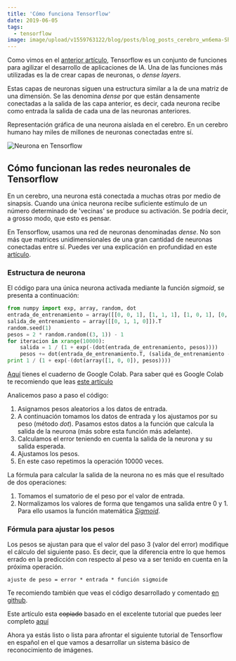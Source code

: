 ```yaml
---
title: 'Cómo funciona Tensorflow'
date: 2019-06-05
tags:
  - tensorflow
image: image/upload/v1559763122/blog/posts/blog_posts_cerebro_wn6ema-Sharpened_bisuqe.jpg
---
```


Como vimos en el [anterior artículo](https://www.jesusflores.dev/posts/introduccion-a-tensorflow/),
Tensorflow es un conjunto de funciones para agilizar el desarrollo de aplicaciones de IA. Una de las funciones más 
utilizadas es la de crear capas de neuronas, o *dense layers*.

Estas capas de neuronas siguen una estructura similar a la de una matriz de una dimensión. Se las 
denomina *dense* por que están densamente conectadas a la salida de las capa anterior, 
es decir, cada neurona recibe como entrada la salida de cada una de las neuronas anteriores.

Representación gráfica de una neurona aislada en el cerebro. En un cerebro
humano hay miles de millones de neuronas conectadas entre sí.

![Neurona en Tensorflow](https://res.cloudinary.com/dervmg1zk/image/upload/v1559761517/blog/posts/neurona0.png)

## Cómo funcionan las redes neuronales de Tensorflow

En un cerebro, una neurona está conectada a muchas otras por medio de sinapsis. Cuando una 
única neurona recibe suficiente estímulo de un número determinado de 'vecinas' se produce 
su activación. Se podría decir, a grosso modo, que esto es pensar.

En Tensorflow, usamos una red de neuronas denominadas *dense*. No son 
más que matrices unidimensionales de una gran cantidad de neuronas 
conectadas entre sí. Puedes ver una explicación en profundidad en este
[artículo](https://towardsdatascience.com/build-your-first-deep-learning-classifier-using-tensorflow-dog-breed-example-964ed0689430).

### Estructura de neurona

El código para una única neurona activada mediante la función *sigmoid*, se presenta a 
continuación:

```python
from numpy import exp, array, random, dot
entrada_de_entrenamiento = array([[0, 0, 1], [1, 1, 1], [1, 0, 1], [0, 1, 1]])
salida_de_entrenamiento = array([[0, 1, 1, 0]]).T
random.seed(1)
pesos = 2 * random.random((3, 1)) - 1
for iteracion in xrange(10000):
    salida = 1 / (1 + exp(-(dot(entrada_de_entrenamiento, pesos))))
    pesos += dot(entrada_de_entrenamiento.T, (salida_de_entrenamiento - salida) * salida * (1 - salida))
print 1 / (1 + exp(-(dot(array([1, 0, 0]), pesos))))
```

[Aquí](https://drive.google.com/open?id=1rL1zFxsVWMgbgmdIx6XpamIRnFVV-kiS) tienes el 
cuaderno de Google Colab. Para saber qué es Google Colab te recomiendo que leas 
[este artículo](https://medium.com/@pau.martinez/google-colab-tips-para-principiantes-e39d6e7051d4)

Analicemos paso a paso el código:
1. Asignamos pesos aleatorios a los datos de entrada.
2. A continuación tomamos los datos de entrada y los ajustamos por su peso (método _dot_). 
Pasamos estos datos a la función que calcula la salida de la neurona (más sobre esta función
más adelante).
3. Calculamos el error teniendo en cuenta la salida de la neurona y su salida esperada.
4. Ajustamos los pesos.
5. En este caso repetimos la operación 10000 veces.

La fórmula para calcular la salida de la neurona no es más que el resultado de dos operaciones:
1. Tomamos el sumatorio de el peso por el valor de entrada.
2. Normalizamos los valores de forma que tengamos una salida entre 0 y 1.
Para ello usamos la función matemática [*Sigmoid*](https://es.wikipedia.org/wiki/Funci%C3%B3n_sigmoide).

### Fórmula para ajustar los pesos
Los pesos se ajustan para que el valor del paso 3 (valor del error) 
modifique el cálculo del siguiente paso. Es decir, que la diferencia 
entre lo que hemos errado en la predicción con respecto al peso va a ser 
tenido en cuenta en la próxima operación.

`ajuste de peso = error * entrada * función sigmoide` 

Te recomiendo también que veas el código desarrollado y comentado [en github](https://github.com/miloharper/simple-neural-network).

Este artículo esta ~~copiado~~ basado en el excelente tutorial que puedes 
leer completo [aquí](https://medium.com/technology-invention-and-more/how-to-build-a-simple-neural-network-in-9-lines-of-python-code-cc8f23647ca1)

Ahora ya estás listo o lista para afrontar el siguiente tutorial de Tensorflow en español
en el que vamos a desarrollar un sistema básico de reconocimiento de imágenes.

